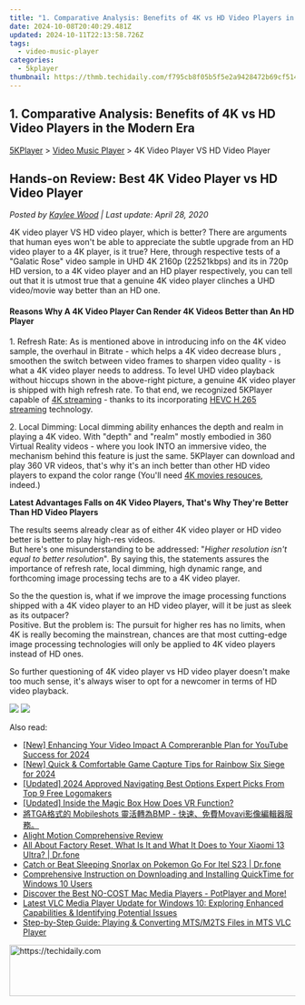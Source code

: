 ```yaml
---
title: "1. Comparative Analysis: Benefits of 4K vs HD Video Players in the Modern Era"
date: 2024-10-08T20:40:29.481Z
updated: 2024-10-11T22:13:58.726Z
tags:
  - video-music-player
categories:
  - 5kplayer
thumbnail: https://thmb.techidaily.com/f795cb8f05b5f5e2a9428472b69cf514c64baf04e642ab24591a56b8d090783a.jpg
---
```


## 1. Comparative Analysis: Benefits of 4K vs HD Video Players in the Modern Era

[5KPlayer](https://tools.techidaily.com/5kplayer/products/) \> [Video Music Player](https://tools.techidaily.com/5kplayer/video-music-player/) \> 4K Video Player VS HD Video Player

## Hands-on Review: Best 4K Video Player vs HD Video Player

 _Posted by [Kaylee Wood](https://www.quora.com/profile/Amanda-Hu-21) | Last update: April 28, 2020_

4K video player VS HD video player, which is better? There are arguments that human eyes won't be able to appreciate the subtle upgrade from an HD video player to a 4K player, is it true? Here, through respective tests of a "Galatic Rose" video sample in UHD 4K 2160p (22521kbps) and its in 720p HD version, to a 4K video player and an HD player respectively, you can tell out that it is utmost true that a genuine 4K video player clinches a UHD video/movie way better than an HD one.

#### **Reasons Why A 4K Video Player Can Render 4K Videos Better than An HD Player**

1\. Refresh Rate: As is mentioned above in introducing info on the 4K video sample, the overhaul in Bitrate - which helps a 4K video decrease blurs , smoothen the switch between video frames to sharpen video quality - is what a 4K video player needs to address. To level UHD video playback without hiccups shown in the above-right picture, a genuine 4K video player is shipped with high refresh rate. To that end, we recognized 5KPlayer capable of [4K streaming](https://tools.techidaily.com/5kplayer/airplay/) \- thanks to its incorporating [HEVC H.265 streaming](https://tools.techidaily.com/5kplayer/airplay/) technology.

2\. Local Dimming: Local dimming ability enhances the depth and realm in playing a 4K video. With "depth" and "realm" mostly embodied in 360 Virtual Reality videos - where you look INTO an immersive video, the mechanism behind this feature is just the same. 5KPlayer can download and play 360 VR videos, that's why it's an inch better than other HD video players to expand the color range (You'll need [4K movies resouces](https://tools.techidaily.com/5kplayer/youtube-download/), indeed.)

**Latest Advantages Falls on 4K Video Players, That's Why They're Better Than HD Video Players**

The results seems already clear as of either 4K video player or HD video better is better to play high-res videos.  
 But here's one misunderstanding to be addressed: "_Higher resolution isn't equal to better resolution_". By saying this, the statements assures the importance of refresh rate, local dimming, high dynamic range, and forthcoming image processing techs are to a 4K video player.

 So the the question is, what if we improve the image processing functions shipped with a 4K video player to an HD video player, will it be just as sleek as its outpacer?  
 Positive. But the problem is: The pursuit for higher res has no limits, when 4K is really becoming the mainstrean, chances are that most cutting-edge image processing technologies will only be applied to 4K video players instead of HD ones.

So further questioning of 4K video player vs HD video player doesn't make too much sense, it's always wiser to opt for a newcomer in terms of HD video playback.

[![](https://www.5kplayer.com/video-music-player/../button/freedownwhitewin.png)](https://tools.techidaily.com/5kplayer/products/) [![](https://www.5kplayer.com/video-music-player/../button/freedownbackmac.png)](https://tools.techidaily.com/5kplayer/products/)

<ins class="adsbygoogle"
     style="display:block"
     data-ad-format="autorelaxed"
     data-ad-client="ca-pub-7571918770474297"
     data-ad-slot="1223367746"></ins>

<ins class="adsbygoogle"
     style="display:block"
     data-ad-client="ca-pub-7571918770474297"
     data-ad-slot="8358498916"
     data-ad-format="auto"
     data-full-width-responsive="true"></ins>

<span class="atpl-alsoreadstyle">Also read:</span>
<div><ul>
<li><a href="https://facebook-video-share.techidaily.com/new-enhancing-your-video-impact-a-compreranble-plan-for-youtube-success-for-2024/"><u>[New] Enhancing Your Video Impact A Compreranble Plan for YouTube Success for 2024</u></a></li>
<li><a href="https://screen-recording.techidaily.com/new-quick-and-comfortable-game-capture-tips-for-rainbow-six-siege-for-2024/"><u>[New] Quick & Comfortable Game Capture Tips for Rainbow Six Siege for 2024</u></a></li>
<li><a href="https://youtube-zero.techidaily.com/ed-2024-approved-navigating-best-options-expert-picks-from-top-9-free-logomakers/"><u>[Updated] 2024 Approved Navigating Best Options Expert Picks From Top 9 Free Logomakers</u></a></li>
<li><a href="https://extra-support.techidaily.com/updated-inside-the-magic-box-how-does-vr-function/"><u>[Updated] Inside the Magic Box How Does VR Function?</u></a></li>
<li><a href="https://solve-outstanding.techidaily.com/tga-mobileshots-bmp-movavi/"><u>將TGA格式的 Mobileshots 靈活轉為BMP - 快速、免費Movavi影像編輯器服務。</u></a></li>
<li><a href="https://fox-friendly.techidaily.com/alight-motion-comprehensive-review/"><u>Alight Motion Comprehensive Review</u></a></li>
<li><a href="https://phone-solutions.techidaily.com/all-about-factory-reset-what-is-it-and-what-it-does-to-your-xiaomi-13-ultra-drfone-by-drfone-reset-android-reset-android/"><u>All About Factory Reset, What Is It and What It Does to Your Xiaomi 13 Ultra? | Dr.fone</u></a></li>
<li><a href="https://android-pokemon-go.techidaily.com/catch-or-beat-sleeping-snorlax-on-pokemon-go-for-itel-s23-drfone-by-drfone-virtual-android/"><u>Catch or Beat Sleeping Snorlax on Pokemon Go For Itel S23 | Dr.fone</u></a></li>
<li><a href="https://video-ai-editor.techidaily.com/comprehensive-instruction-on-downloading-and-installing-quicktime-for-windows-10-users/"><u>Comprehensive Instruction on Downloading and Installing QuickTime for Windows 10 Users</u></a></li>
<li><a href="https://video-ai-editor.techidaily.com/discover-the-best-no-cost-mac-media-players-potplayer-and-more/"><u>Discover the Best NO-COST Mac Media Players - PotPlayer and More!</u></a></li>
<li><a href="https://video-ai-editor.techidaily.com/latest-vlc-media-player-update-for-windows-10-exploring-enhanced-capabilities-and-identifying-potential-issues/"><u>Latest VLC Media Player Update for Windows 10: Exploring Enhanced Capabilities & Identifying Potential Issues</u></a></li>
<li><a href="https://video-ai-editor.techidaily.com/step-by-step-guide-playing-and-converting-mtsm2ts-files-in-mts-vlc-player/"><u>Step-by-Step Guide: Playing & Converting MTS/M2TS Files in MTS VLC Player</u></a></li>
</ul></div>

<!-- affiliate ads begin -->
<a href="https://bluettius.sjv.io/c/5597632/2139111/17108" target="_top" id="2139111">
  <img src="//a.impactradius-go.com/display-ad/17108-2139111" border="0" alt="https://techidaily.com" width="728" height="90"/>
</a>
<img height="0" width="0" src="https://bluettius.sjv.io/i/5597632/2139111/17108" style="position:absolute;visibility:hidden;" border="0" />
<!-- affiliate ads end -->

